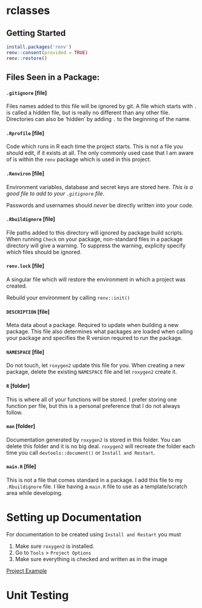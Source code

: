 
<!-- README.md is generated from README.Rmd. Please edit that file -->

# rclasses

## Getting Started

``` r
install.packages('renv')
renv::consent(provided = TRUE)
renv::restore() 
```

## Files Seen in a Package:

#### `.gitignore` \[file\]

Files names added to this file will be ignored by git. A file which
starts with `.` is called a hidden file, but is really no different than
any other file. Directories can also be ‘hidden’ by adding `.` to the
beginning of the name.

#### `.Rprofile` \[file\]

Code which runs in R each time the project starts. This is not a file
you should edit, if it exists at all. The only commonly used case that I
am aware of is within the `renv` package which is used in this project.

#### `.Renviron` \[file\]

Environment variables, database and secret keys are stored here. *This
is a good file to add to your `.gitignore` file*.

Passwords and usernames should *never* be directly written into your
code.

#### `.Rbuildignore` \[file\]

File paths added to this directory will ignored by package build
scripts. When running `Check` on your package, non-standard files in a
package directory will give a warning. To suppress the warning,
explicity specify which files should be ignored.

#### `renv.lock` \[file\]

A singular file which will restore the environment in which a project
was created.

Rebuild your environment by calling `renv::init()`

#### `DESCRIPTION` \[file\]

Meta data about a package. Required to update when building a new
package. This file also determines what packages are loaded when calling
your package and specifies the R version required to run the package.

#### `NAMESPACE` \[file\]

Do not touch, let `roxygen2` update this file for you. When creating a
new package, delete the existing `NAMESPACE` file and let `roxygen2`
create it.

#### `R` \[folder\]

This is where all of your functions will be stored. I prefer storing one
function per file, but this is a personal preference that I do not
always follow.

#### `man` \[folder\]

Documentation generated by `roxygen2` is stored in this folder. You can
delete this folder and it is no big deal. `roxygen2` will recreate the
folder each time you call `devtools::document()` or `Install and
Restart`.

#### `main.R` \[file\]

This is not a file that comes standard in a package. I add this file to
my `.Rbuildignore` file. I like having a `main.R` file to use as a
template/scratch area while developing.

# Setting up Documentation

For documentation to be created using `Install and Restart` you must

1.  Make sure `roxygen2` is installed.
2.  Go to `Tools` \> `Project Options`
3.  Make sure everything is checked and written as in the image

[Project Example](./images/package_opts.png)

# Unit Testing
